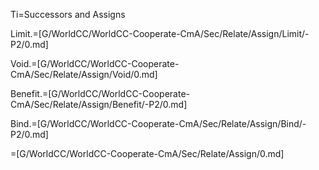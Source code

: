 Ti=Successors and Assigns

Limit.=[G/WorldCC/WorldCC-Cooperate-CmA/Sec/Relate/Assign/Limit/-P2/0.md]

Void.=[G/WorldCC/WorldCC-Cooperate-CmA/Sec/Relate/Assign/Void/0.md]

Benefit.=[G/WorldCC/WorldCC-Cooperate-CmA/Sec/Relate/Assign/Benefit/-P2/0.md]

Bind.=[G/WorldCC/WorldCC-Cooperate-CmA/Sec/Relate/Assign/Bind/-P2/0.md]

=[G/WorldCC/WorldCC-Cooperate-CmA/Sec/Relate/Assign/0.md]
